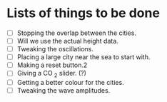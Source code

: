 
# Lists of things to be done


- [ ] Stopping the overlap between the cities.
- [ ] Will we use the actual height data.
- [ ] Tweaking the oscillations.
- [ ] Placing a large city near the sea to start with.
- [ ] Making a reset button.2
- [ ] Giving a CO $_2$ slider. (?)
- [ ] Getting a better colour for the cities.
- [ ] Tweaking the wave amplitudes.